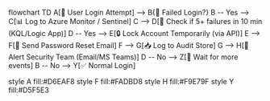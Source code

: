 flowchart TD
  A[🔐 User Login Attempt] --> B{🛑 Failed Login?}
  B -- Yes --> C[📊 Log to Azure Monitor / Sentinel]
  C --> D[🧠 Check if 5+ failures in 10 min (KQL/Logic App)]
  D -- Yes --> E[🔒 Lock Account Temporarily (via API)]
  E --> F[📧 Send Password Reset Email]
  F --> G[📥 Log to Audit Store]
  G --> H[📣 Alert Security Team (Email/MS Teams)]
  D -- No --> Z[🔁 Wait for more events]
  B -- No --> Y[✅ Normal Login]

style A fill:#D6EAF8
style F fill:#FADBD8
style H fill:#F9E79F
style Y fill:#D5F5E3
